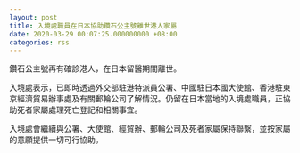 ```yaml
---
layout: post
title: 入境處職員在日本協助鑽石公主號離世港人家屬
date: 2020-03-29 00:07:25.000000000 +08:00
categories: rss
---
```


鑽石公主號再有確診港人，在日本留醫期間離世。

入境處表示，已即時透過外交部駐港特派員公署、中國駐日本國大使館、香港駐東京經濟貿易辦事處及有關郵輪公司了解情況。仍留在日本當地的入境處職員，正協助死者家屬處理死亡登記和相關事宜。

入境處會繼續與公署、大使館、經貿辦、郵輪公司及死者家屬保持聯繫，並按家屬的意願提供一切可行協助。
